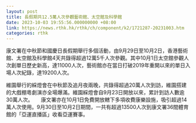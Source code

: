 ```yaml
---
layout: post
title: 長假期共12.5萬人次參觀藝術館、太空館及科學館
date: 2023-10-03 19:55:56.000000000 +08:00
link: https://news.rthk.hk/rthk/ch/component/k2/1721287-20231003.htm
categories: rthk
---
```


康文署在中秋節和國慶日長假期舉行多個活動，由9月29日至10月2日，香港藝術館、太空館及科學館4天共錄得超過12萬5千人次參觀。其中10月1日太空館參觀人次創單日歷史新高，達11000人次，藝術館亦在當日打破2019年重開以來的單日入場人次紀錄，達19200人次。

維園舉行的綵燈會在中秋節及追月夜兩晚，共錄得超過20萬人次到訪，維園搭建的大戲棚粵劇演亦全場爆滿。維園綵燈會自9月23日開放以來，累計到訪人數逾30萬人次。
　 
康文署亦在10月1日免費開放轄下多項收費康樂設施，吸引超過14萬人次使用。9月30日至10月2日期間，一共有超過13500人次到康文署36間體育館的「亞運直播區」收看亞運賽事。
